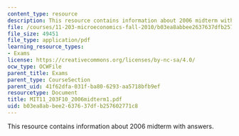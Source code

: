 ```yaml
---
content_type: resource
description: This resource contains information about 2006 midterm with answers.
file: /courses/11-203-microeconomics-fall-2010/b03ea8abbee2637637dfb257602771c8_MIT11_203F10_2006midterm1.pdf
file_size: 49451
file_type: application/pdf
learning_resource_types:
- Exams
license: https://creativecommons.org/licenses/by-nc-sa/4.0/
ocw_type: OCWFile
parent_title: Exams
parent_type: CourseSection
parent_uid: 41f62dfa-031f-ba80-6293-aa5718bfb9ef
resourcetype: Document
title: MIT11_203F10_2006midterm1.pdf
uid: b03ea8ab-bee2-6376-37df-b257602771c8
---
```

This resource contains information about 2006 midterm with answers.